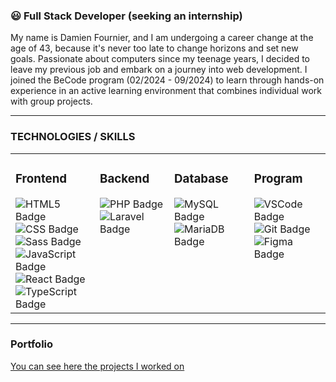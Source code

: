 ### 😃 Full Stack Developer (seeking an internship)
My name is Damien Fournier, and I am undergoing a career change at the age of 43, because it's never too late to change horizons and set new goals. Passionate about computers since my teenage years, I decided to leave my previous job and embark on a journey into web development. I joined the BeCode program (02/2024 - 09/2024) to learn through hands-on experience in an active learning environment that combines individual work with group projects.

---

### TECHNOLOGIES / SKILLS

<table>
  <tr>
    <td style="vertical-align: top;">
      <h3>Frontend</h3>
      <img alt="HTML5 Badge" src="https://img.shields.io/badge/frontend%20-%20html5%20-%20orange?style=for-the-badge" /><br>
      <img alt="CSS Badge" src="https://img.shields.io/badge/frontend%20-%20css%20-%20lightblue?style=for-the-badge" /><br>
      <img alt="Sass Badge" src="https://img.shields.io/badge/frontend%20-%20sass%20-%20pink?style=for-the-badge" /><br>
      <img alt="JavaScript Badge" src="https://img.shields.io/badge/frontend%20-%20javascript%20-%20yellow?style=for-the-badge&color=yellow" /><br>
      <img alt="React Badge" src="https://img.shields.io/badge/frontend%20-%20react%20-%20%233ea9c0?style=for-the-badge" /><br>
      <img alt="TypeScript Badge" src="https://img.shields.io/badge/frontend%20-%20typescript%20-%20%23295cde?style=for-the-badge" />
    </td>
    <td style="vertical-align: top;">
      <h3>Backend</h3>
      <img alt="PHP Badge" src="https://img.shields.io/badge/backend%20-%20php%20-%20%23998fc3?style=for-the-badge" /><br>
      <img alt="Laravel Badge" src="https://img.shields.io/badge/backend%20-%20laravel%20-%20%23e95420?style=for-the-badge" />
    </td>
    <td style="vertical-align: top;">
      <h3>Database</h3>
      <img alt="MySQL Badge" src="https://img.shields.io/badge/database%20-%20mysql%20-%20%234898dc?style=for-the-badge" /><br>
      <img alt="MariaDB Badge" src="https://img.shields.io/badge/database%20-%20mariadb%20-%20%23305778?style=for-the-badge" />
    </td>
    <td style="vertical-align: top;">
      <h3>Program</h3>
      <img alt="VSCode Badge" src="https://img.shields.io/badge/program%20-%20vscode%20-%20%23397ab2?style=for-the-badge" /><br>
      <img alt="Git Badge" src="https://img.shields.io/badge/program%20-%20git%20-%20%23ffb321?style=for-the-badge" /><br>
      <img alt="Figma Badge" src="https://img.shields.io/badge/program%20-%20figma%20-%20red?style=for-the-badge" />
    </td>
  </tr>
</table>
  
---

### Portfolio
<a href="https://www.imadeus.be/others/portfolio" target="_blank">You can see here the projects I worked on</a>




          
          
